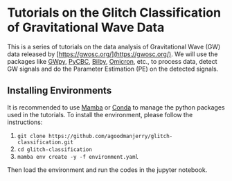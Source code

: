 # Tutorials on the Glitch Classification of Gravitational Wave Data
This is a series of tutorials on the data analysis of Gravitational Wave (GW) data released by [https://gwosc.org/](https://gwosc.org/). We will use the packages like [GWpy](https://gwpy.github.io/docs/stable/), [PyCBC](), [Bilby](), [Omicron](https://virgo.docs.ligo.org/virgoapp/Omicron/), etc., to process data, detect GW signals and do the Parameter Estimation (PE) on the detected signals.

## Installing Environments
It is recommended to use [Mamba](https://mamba.readthedocs.io/en/latest/) or [Conda](https://www.anaconda.com/docs/getting-started/miniconda/main) to manage the python packages used in the tutorials.
To install the environment, please follow the instructions:
1. ```git clone https://github.com/agoodmanjerry/glitch-classification.git```
2. ```cd glitch-classification```
3. ```mamba env create -y -f environment.yaml```

Then load the environment and run the codes in the jupyter notebook.